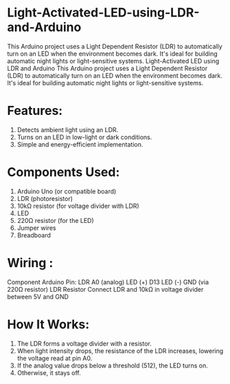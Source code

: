 # Light-Activated-LED-using-LDR-and-Arduino
This Arduino project uses a Light Dependent Resistor (LDR) to automatically turn on an LED when the environment becomes dark. It's ideal for building automatic night lights or light-sensitive systems.
Light-Activated LED using LDR and Arduino
This Arduino project uses a Light Dependent Resistor (LDR) to automatically turn on an LED when the environment becomes dark. It's ideal for building automatic night lights or light-sensitive systems.

# Features:
 1. Detects ambient light using an LDR.
 2. Turns on an LED in low-light or dark conditions.
 3. Simple and energy-efficient implementation.

# Components Used:
 1. Arduino Uno (or compatible board)
 2. LDR (photoresistor)
 3. 10kΩ resistor (for voltage divider with LDR)
 4. LED
 5. 220Ω resistor (for the LED)
 6. Jumper wires
 7. Breadboard

# Wiring : 
Component	Arduino Pin:
LDR	A0 (analog)
LED (+)	D13
LED (-)	GND (via 220Ω resistor)
LDR Resistor	Connect LDR and 10kΩ in voltage divider between 5V and GND

# How It Works:
 1. The LDR forms a voltage divider with a resistor.
 2. When light intensity drops, the resistance of the LDR increases, lowering the voltage read at pin A0.
 3. If the analog value drops below a threshold (512), the LED turns on.
 4. Otherwise, it stays off.
